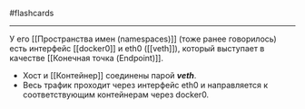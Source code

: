 #flashcards 
***
У его [[Пространства имен (namespaces)]] (тоже ранее говорилось) есть интерфейс [[docker0]] и eth0 ([[veth]]), который выступает в качестве [[Конечная точка (Endpoint)]].
- Хост и [[Контейнер]] соединены парой ***veth***.
- Весь трафик проходит через интерфейс eth0 и направляется к соответствующим контейнерам через docker0.
